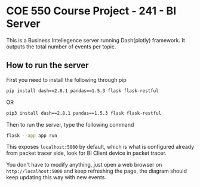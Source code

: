 # COE 550 Course Project - 241 - BI Server

This is a Business Intellegence server running Dash(plotly) framework. It outputs the total number of events per topic.

## How to run the server

First you need to install the following through pip

```bash
pip install dash==2.8.1 pandas==1.5.3 flask flask-restful
```
OR
```bash
pip3 install dash==2.8.1 pandas==1.5.3 flask flask-restful
```

Then to run the server, type the following command
```bash
flask --app app run
```

This exposes `localhost:5000` by default, which is what is configured already from packet tracer side, look for BI Client device in packet tracer.

You don't have to modify anything, just open a web browser on `http://localhost:5000` and keep refreshing the page, the diagram should keep updating this way with new events.